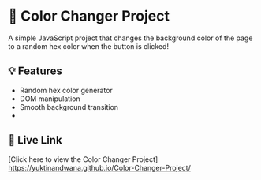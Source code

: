# 🎨 Color Changer Project

A simple JavaScript project that changes the background color of the page to a random hex color when the button is clicked!

## 💡 Features
- Random hex color generator
- DOM manipulation
- Smooth background transition
- 
## 🔗 Live Link
[Click here to view the Color Changer Project]  https://yuktinandwana.github.io/Color-Changer-Project/
